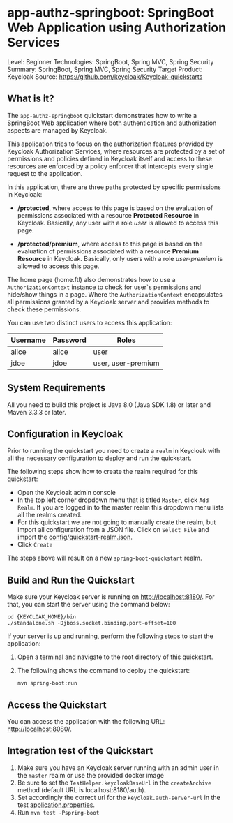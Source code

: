 app-authz-springboot: SpringBoot Web Application using Authorization Services
===================================================

Level: Beginner
Technologies: SpringBoot, Spring MVC, Spring Security
Summary: SpringBoot, Spring MVC, Spring Security
Target Product: <span>Keycloak</span>
Source: <https://github.com/keycloak/Keycloak-quickstarts>


What is it?
-----------

The `app-authz-springboot` quickstart demonstrates how to write a SpringBoot Web application where both authentication and
authorization aspects are managed by <span>Keycloak</span>.

This application tries to focus on the authorization features provided by <span>Keycloak</span> Authorization Services, where resources are
protected by a set of permissions and policies defined in Keycloak itself and access to these resources are enforced by a policy enforcer
that intercepts every single request to the application.

In this application, there are three paths protected by specific permissions in <span>Keycloak</span>:

* **/protected**, where access to this page is based on the evaluation of permissions associated with a resource **Protected Resource** in <span>Keycloak</span>. Basically,
any user with a role *user* is allowed to access this page.

* **/protected/premium**, where access to this page is based on the evaluation of permissions associated with a resource **Premium Resource** in <span>Keycloak</span>. Basically,
only users with a role *user-premium* is allowed to access this page.

The home page (home.ftl) also demonstrates how to use a ``AuthorizationContext`` instance to check for user`s permissions and hide/show
things in a page. Where the ``AuthorizationContext`` encapsulates all permissions granted by a <span>Keycloak</span> server and provides methods
to check these permissions.

You can use two distinct users to access this application:

|Username|Password|Roles|
|---|---|---|
|alice|alice|user|
|jdoe|jdoe|user, user-premium|


System Requirements
-------------------

All you need to build this project is Java 8.0 (Java SDK 1.8) or later and Maven 3.3.3 or later.


Configuration in <span>Keycloak</span>
-----------------------

Prior to running the quickstart you need to create a `realm` in <span>Keycloak</span> with all the necessary configuration to deploy and run the quickstart.

The following steps show how to create the realm required for this quickstart:

* Open the <span>Keycloak</span> admin console
* In the top left corner dropdown menu that is titled `Master`, click `Add Realm`. If you are logged in to the master realm this dropdown menu lists all the realms created.
* For this quickstart we are not going to manually create the realm, but import all configuration from a JSON file. Click on `Select File` and import the [config/quickstart-realm.json](config/quickstart-realm.json).
* Click `Create`

The steps above will result on a new `spring-boot-quickstart` realm.

Build and Run the Quickstart
-------------------------------

Make sure your <span>Keycloak</span> server is running on <http://localhost:8180/>. For that, you can start the server using the command below:

   ````
   cd {KEYCLOAK_HOME}/bin
   ./standalone.sh -Djboss.socket.binding.port-offset=100
   
   ````

If your server is up and running, perform the following steps to start the application:

1. Open a terminal and navigate to the root directory of this quickstart.

2. The following shows the command to deploy the quickstart:

   ````
   mvn spring-boot:run

   ````

Access the Quickstart
---------------------

You can access the application with the following URL: <http://localhost:8080/>.

Integration test of the Quickstart
----------------------------------

1. Make sure you have an <span>Keycloak</span> server running with an admin user in the `master` realm or use the provided docker image
2. Be sure to set the `TestHelper.keycloakBaseUrl` in the `createArchive` method (default URL is localhost:8180/auth).
3. Set accordingly the correct url for the `keycloak.auth-server-url` in the test [application.properties](src/test/resources/application.properties).
4. Run `mvn test -Pspring-boot`
